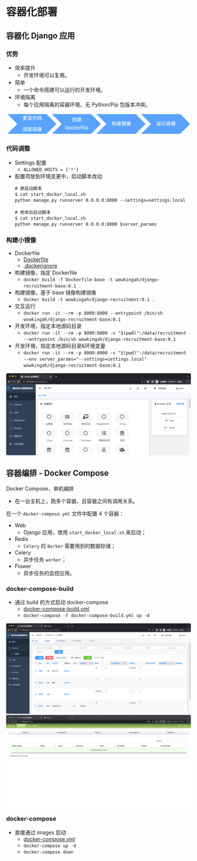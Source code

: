 # 容器化部署
## 容器化 Django 应用
### 优势
- 效率提升
  - 开发环境可以复用。
- 简单
  - 一个命令搭建可以运行的开发环境。
- 环境隔离
  - 每个应用隔离的容器环境，无 Python/Pip 包版本冲突。

![](.container_deployment_images/03e8c3e0.png)

### 代码调整
- Settings 配置
  - `ALLOWED_HOSTS = ['*']`
- 配置项放到环境变更中，启动脚本改动
  ```shell
  # 原启动脚本
  $ cat start_docker_local.sh
  python manage.py runserver 0.0.0.0:8000 --settings=settings.local

  # 修改后启动脚本
  $ cat start_docker_local.sh
  python manage.py runserver 0.0.0.0:8000 $server_params 
  ```

### 构建小镜像
- Dockerfile
  - [Dockerfile](../Dockerfile)  
  - [.dockerignore](../.dockerignore)
- 构建镜像，指定 Dockerfile
  - `docker build -f Dockerfile-base -t wowkingah/django-recruitment-base:0.1 .`
- 构建镜像，基于 base 镜像构建镜像
  - `docker build -t wowkingah/django-recruitment:0.1 .`
- 交互运行
  - `docker run -it --rm -p 8000:8000 --entrypoint /bin/sh wowkingah/django-recruitment-base:0.1`
- 开发环境，指定本地源码目录
  - `docker run -it --rm -p 8000:8000 -v "$(pwd)":/data/recruitment --entrypoint /bin/sh wowkingah/django-recruitment-base:0.1`
- 开发环境，指定本地源码目录&环境变量
  - `docker run -it --rm -p 8000:8000 -v "$(pwd)":/data/recruitment --env server_params="--settings=settings.local" wowkingah/django-recruitment-base:0.1`

![](.container_deployment_images/878fe956.png)


## 容器编排 - Docker Compose
Docker Compose，单机编排
- 在一台主机上，跑多个容器，且容器之间有调用关系。

在一个 `docker-compose.yml` 文件中配置 4 个容器：
- Web
  - Django 应用，使用 `start_docker_local.sh` 来启动；
- Redis
  - `Celery` 的 `Borker` 需要用到的数据存储；
- Celery
  - 异步任务 `worker`；
- Flower
  - 异步任务的监控应用。

### docker-compose-build
- 通过 build 的方式启动 docker-compose
  - [docker-compose-build.yml](../docker-compose-build.yml)
  - `docker-compose -f docker-compose-build.yml up -d`

![](.container_deployment_images/47201e48.png)
![](.container_deployment_images/168d09dd.png)

### docker-compose
- 直接通过 images 启动
  - [docker-compose.yml](../docker-compose.yml)
  - `docker-compose up -d`
  - `docker-compose down`


